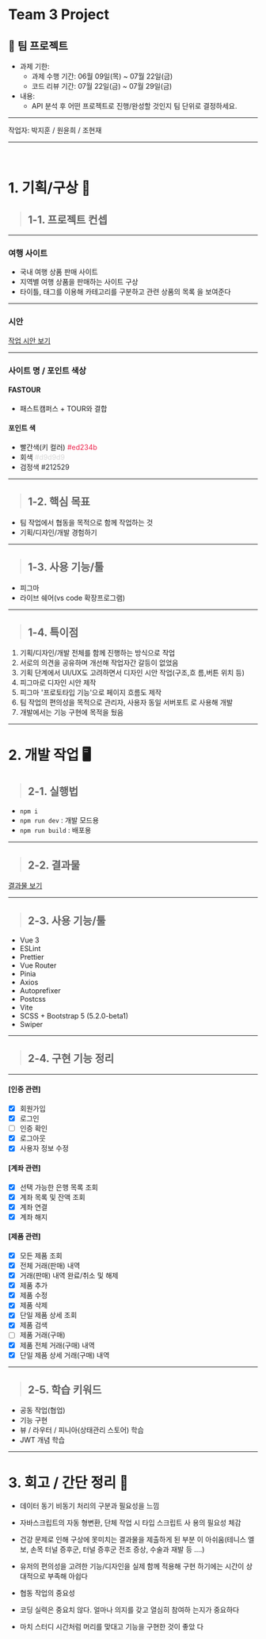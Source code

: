 # Team 3 Project

## 🤝 팀 프로젝트

- 과제 기한:
  - 과제 수행 기간: 06월 09일(목) ~ 07월 22일(금)
  - 코드 리뷰 기간: 07월 22일(금) ~ 07월 29일(금)
- 내용:
  - API 분석 후 어떤 프로젝트로 진행/완성할 것인지 팀 단위로
    결정하세요.

---

작업자: 박지훈 / 원윤희 / 조현재

---

<br>

# 1. 기획/구상 📝

> ## 1-1. 프로젝트 컨셉

---

### 여행 사이트

- 국내 여행 상품 판매 사이트
- 지역별 여행 상품을 판매하는 사이트 구상
- 타이틀, 태그를 이용해 카테고리를 구분하고 관련 상품의 목록
  을 보여준다

---

### 시안

[작업 시안 보기](https://www.figma.com/file/gOq77B2AW1uniF46ACtudr/Untitled?node-id=0%3A1)

---

### 사이트 명 / 포인트 색상

#### FASTOUR

- 패스트캠퍼스 + TOUR와 결합

#### 포인트 색

- 빨간색(키 컬러) <span style="color:#ed234b">#ed234b</span>
- 회색 <span style="color:#d9d9d9">#d9d9d9</span>
- 검정색 <span style="color:#212529">#212529</span>

---

> ## 1-2. 핵심 목표

- 팀 작업에서 협동을 목적으로 함께 작업하는 것
- 기획/디자인/개발 경험하기

---

> ## 1-3. 사용 기능/툴

- 피그마
- 라이브 쉐어(vs code 확장프로그램)

---

> ## 1-4. 특이점

1. 기획/디자인/개발 전체를 함께 진행하는 방식으로 작업
2. 서로의 의견을 공유하며 개선해 작업자간 갈등이 없었음
3. 기획 단계에서 UI/UX도 고려하면서 디자인 시안 작업(구조,흐
   름,버튼 위치 등)
4. 피그마로 디자인 시안 제작
5. 피그마 '프로토타입 기능'으로 페이지 흐름도 제작
6. 팀 작업의 편의성을 목적으로 관리자, 사용자 동일 서버포트
   로 사용해 개발
7. 개발에서는 기능 구현에 목적을 뒀음

---

# 2. 개발 작업 🖥️

> ## 2-1. 실행법

- `npm i`
- `npm run dev` : 개발 모드용
- `npm run build` : 배포용

---

> ## 2-2. 결과물

[결과물 보기](https://62da8a2bfbac260b3ba11ae4--calm-frangipane-b125a0.netlify.app/)

---

> ## 2-3. 사용 기능/툴

- Vue 3
- ESLint
- Prettier
- Vue Router
- Pinia
- Axios
- Autoprefixer
- Postcss
- Vite
- SCSS + Bootstrap 5 (5.2.0-beta1)
- Swiper

---

> ## 2-4. 구현 기능 정리

---

#### [인증 관련]

- [x] 회원가입
- [x] 로그인
- [ ] 인증 확인
- [x] 로그아웃
- [x] 사용자 정보 수정

#### [계좌 관련]

- [x] 선택 가능한 은행 목록 조회
- [x] 계좌 목록 및 잔액 조회
- [x] 계좌 연결
- [x] 계좌 해지

#### [제품 관련]

- [x] 모든 제품 조회
- [x] 전체 거래(판매) 내역
- [x] 거래(판매) 내역 완료/취소 및 해제
- [x] 제품 추가
- [x] 제품 수정
- [x] 제품 삭제
- [x] 단일 제품 상세 조회
- [x] 제품 검색
- [ ] 제품 거래(구매)
- [x] 제품 전체 거래(구매) 내역
- [x] 단일 제품 상세 거래(구매) 내역

---

> ## 2-5. 학습 키워드

- 공동 작업(협업)
- 기능 구현
- 뷰 / 라우터 / 피니아(상태관리 스토어) 학습
- JWT 개념 학습

---

# 3. 회고 / 간단 정리 🤔

- 데이터 동기 비동기 처리의 구분과 필요성을 느낌
- 자바스크립트의 자동 형변환, 단체 작업 시 타입 스크립트 사
  용의 필요성 체감
- 건강 문제로 인해 구상에 못미치는 결과물을 제출하게 된 부분
  이 아쉬움(테니스 엘보, 손목 터널 증후군, 터널 증후군 전조
  증상, 수술과 재발 등 ....)
- 유저의 편의성을 고려한 기능/디자인을 실제 함께 적용해 구현
  하기에는 시간이 상대적으로 부족해 아쉽다
- 협동 작업의 중요성

- 코딩 실력은 중요치 않다. 얼마나 의지를 갖고 열심히 참여하
  는지가 중요하다
- 마치 스터디 시간처럼 머리를 맞대고 기능을 구현한 것이 좋았
  다
